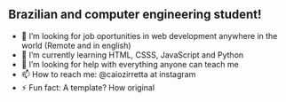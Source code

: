 ## Brazilian and computer engineering student!
- 🔭 I’m looking for job oportunities in web development anywhere in the world (Remote and in english)
- 🌱 I’m currently learning HTML, CSSS, JavaScript and Python
- 🤔 I’m looking for help with everything anyone can teach me
- 📫 How to reach me: @caiozirretta at instagram
- ⚡ Fun fact: A template? How original
